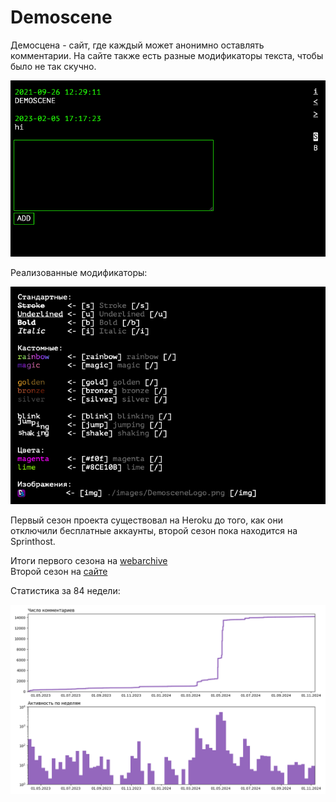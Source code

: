 # Demoscene
Демосцена - сайт, где каждый может анонимно оставлять комментарии.
На сайте также есть разные модификаторы текста, чтобы было не так скучно.  

![chat](./images/DemosceneChat.png)

Реализованные модификаторы:  

![modifiers](./images/DemosceneModifiers.png)

Первый сезон проекта существовал на Heroku до того, как они отключили бесплатные аккаунты, второй сезон пока находится на Sprinthost. 

Итоги первого сезона на [webarchive](https://web.archive.org/web/20221130191402/https://demoscene.herokuapp.com/)  
Второй сезон на [сайте](https://tauceti.nhost.me/demoscene/)

Статистика за 84 недели:  

![stats_week_84](./images/StatsW84.png)
